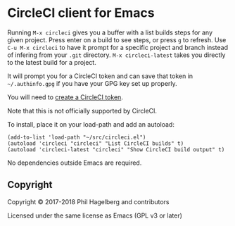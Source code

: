 # CircleCI client for Emacs

Running `M-x circleci` gives you a buffer with a list builds steps for
any given project.  Press enter on a build to see steps, or press `g`
to refresh.  Use `C-u M-x circleci` to have it prompt for a specific
project and branch instead of infering from your `.git`
directory. `M-x circleci-latest` takes you directly to the latest
build for a project.

It will prompt you for a CircleCI token and can save that token
in `~/.authinfo.gpg` if you have your GPG key set up properly.

You will need to [create a CircleCI token](https://circleci.com/account/api).

Note that this is not officially supported by CircleCI.

To install, place it on your load-path and add an autoload:

    (add-to-list 'load-path "~/src/circleci.el")
    (autoload 'circleci "circleci" "List CircleCI builds" t)
    (autoload 'circleci-latest "circleci" "Show CircleCI build output" t)

No dependencies outside Emacs are required.

## Copyright

Copyright © 2017-2018 Phil Hagelberg and contributors

Licensed under the same license as Emacs (GPL v3 or later)

